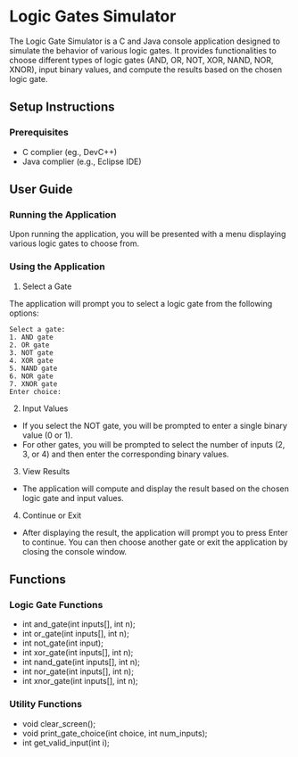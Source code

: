 
# Logic Gates Simulator

The Logic Gate Simulator is a C and Java console application designed to simulate the behavior of various logic gates. It provides functionalities to choose different types of logic gates (AND, OR, NOT, XOR, NAND, NOR, XNOR), input binary values, and compute the results based on the chosen logic gate.

## Setup Instructions  

### Prerequisites  
* C complier (eg., DevC++)  
* Java complier (e.g., Eclipse IDE)
 ## User Guide
 ### Running the Application
 Upon running the application, you will be presented with a menu displaying various logic gates to choose from.

 ### Using the Application
1. Select a Gate

The application will prompt you to select a logic gate from the following options:
```
Select a gate:
1. AND gate
2. OR gate
3. NOT gate
4. XOR gate
5. NAND gate
6. NOR gate
7. XNOR gate
Enter choice:
   ```
2. Input Values

 * If you select the NOT gate, you will be prompted to enter a single binary value (0 or 1).
 * For other gates, you will be prompted to select the number of inputs (2, 3, or 4) and then enter the corresponding binary values.
3. View Results
* The application will compute and display the result based on the chosen logic gate and input values.
4. Continue or Exit
* After displaying the result, the application will prompt you to press Enter to continue. You can then choose another gate or exit the application by closing the console window.
## Functions
### Logic Gate Functions
* int and_gate(int inputs[], int n);
* int or_gate(int inputs[], int n);
* int not_gate(int input);
* int xor_gate(int inputs[], int n);
* int nand_gate(int inputs[], int n);
* int nor_gate(int inputs[], int n);
* int xnor_gate(int inputs[], int n);

### Utility Functions
* void clear_screen();
* void print_gate_choice(int choice, int num_inputs);
* int get_valid_input(int i);
